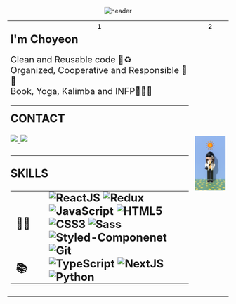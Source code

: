 <!--
**vnfdusdl/vnfdusdl** is a ✨ _special_ ✨ repository because its `README.md` (this file) appears on your GitHub profile.

Here are some ideas to get you started:

- 🔭 I’m currently working on ...
- 🌱 I’m currently learning ...
- 👯 I’m looking to collaborate on ...
- 🤔 I’m looking for help with ...
- 💬 Ask me about ...
- 📫 How to reach me: ...
- 😄 Pronouns: ...
- ⚡ Fun fact: ...
-->
<!-- 헤더 -->
<div align=center> 
  
  ![header](https://capsule-render.vercel.app/api?type=waving&color=gradient&customColorList=0,1,3,4,6,10,12,14,15,17,18,21,24,26,27,28&height=200&section=header&text=Read%20Choyeon&fontSize=60)
</div>

<table>

<th>1</th>
<th>2</th>
<tr>
  <td>
    <b style="font-size: 25px">I'm Choyeon</b>
      <ul style="font-size: 20px;list-style:none;  padding-left:0;">
        <li>Clean and Reusable code 🧹♻ </li>
        <li>Organized, Cooperative and Responsible 📝🤝 </li>
        <li>Book, Yoga, Kalimba and INFP🧘‍♀️🍀 </li>
      </ul>

---

<b style="font-size: 25px">CONTACT<b>

  <a href="https://choyeon-dev.tistory.com/">
  <img src="https://img.shields.io/badge/Tistory-000000?style=flat-square&logo=Tistory&logoColor=white"/>
  </a>
  <a href="mailto:vnfdusdl@gmail.com">
  <img src="https://img.shields.io/badge/Gmail-EA4335?style=flat-square&logo=Gmail&logoColor=white"/>
  </a>
  
  ---

<b style="font-size: 25px"> SKILLS</b>

  <table style="text-align: left">
    <tbody>
        <tr>
            <td style="font-size: 25px">👩‍💻</td>
            <td style="padding:0 30px">
                <img alt='ReactJS' src="https://img.shields.io/badge/React-61DAFB?style=flat-square&logo=React&logoColor=white"/>
                <img alt='Redux' src="https://img.shields.io/badge/Redux-764ABC?style=flat-square&logo=Redux&logoColor=white"/>
                <img alt='JavaScript' src="https://img.shields.io/badge/JavaScript-F7DF1E?style=flat-square&logo=JavaScript&logoColor=white"/>
                <img alt='HTML5' src="https://img.shields.io/badge/HTML5-E34F26?style=flat-square&logo=HTML5&logoColor=white"/>
                <img alt='CSS3' src="https://img.shields.io/badge/CSS3-1572B6?style=flat-square&logo=CSS3&logoColor=white"/>
                <img alt='Sass' src="https://img.shields.io/badge/Sass-CC6699?style=flat-square&logo=Sass&logoColor=white"/>
                <img alt='Styled-Componenet' src="https://img.shields.io/badge/styled-components-DB7093?style=flat-square&logo=styled-components&logoColor=white"/>
               <img alt='Git' src="https://img.shields.io/badge/Git-F05032?style=flat-square&logo=Git&logoColor=white"/>
            </td>
        </tr>
        <tr>
            <td style="font-size: 25px">📚</td>
            <td style="padding:0 30px">
               <img alt='TypeScript' src="https://img.shields.io/badge/typescript-%23007ACC.svg?style=flat&logo=typescript&logoColor=white"/>
               <img alt='NextJS' src="https://img.shields.io/badge/Next-black?style=flat&logo=next.js&logoColor=white"/>
               <img alt='Python' src="https://img.shields.io/badge/python-3670A0?style=flat&logo=python&logoColor=ffdd54"/>
            </td>
        </tr>
    </tbody>
  </table>
  </td>
<td>
  <img src='assets/profile(full).jpg' width='400px'>
  </td>
</tr>
</table>
